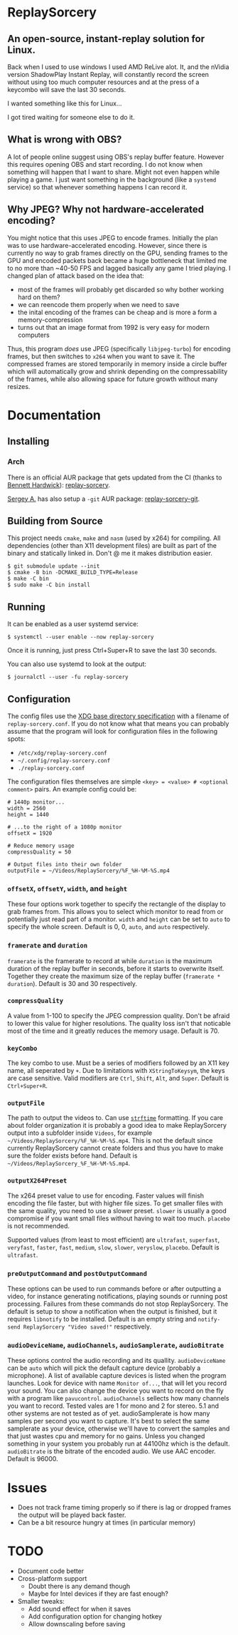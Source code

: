 # ReplaySorcery
## An open-source, instant-replay solution for Linux.
Back when I used to use windows I used AMD ReLive alot. It, and the nVidia version ShadowPlay Instant Replay, will constantly record the screen without using too much computer resources and at the press of a keycombo will save the last 30 seconds.

I wanted something like this for Linux...

I got tired waiting for someone else to do it.

## What is wrong with OBS?
A lot of people online suggest using OBS's replay buffer feature. However this requires opening OBS and start recording. I do not know when something will happen that I want to share. Might not even happen while playing a game. I just want something in the background (like a `systemd` service) so that whenever something happens I can record it.

## Why JPEG? Why not hardware-accelerated encoding?
You might notice that this uses JPEG to encode frames. Initially the plan was to use hardware-accelerated encoding. However, since there is currently no way to grab frames directly on the GPU, sending frames to the GPU and encoded packets back became a huge bottleneck that limited me to no more than ~40-50 FPS and lagged basically any game I tried playing. I changed plan of attack based on the idea that:
- most of the frames will probably get discarded so why bother working hard on them?
- we can reencode them properly when we need to save
- the inital encoding of the frames can be cheap and is more a form a memory-compression
- turns out that an image format from 1992 is very easy for modern computers

Thus, this program _does_ use JPEG (specifically `libjpeg-turbo`) for encoding frames, but then switches to `x264` when you want to save it. The compressed frames are stored temporarily in memory inside a circle buffer which will automatically grow and shrink depending on the compressability of the frames, while also allowing space for future growth without many resizes.

# Documentation
## Installing
### Arch
There is an official AUR package that gets updated from the CI (thanks to [Bennett Hardwick](https://github.com/bennetthardwick)): [replay-sorcery](https://aur.archlinux.org/packages/replay-sorcery).

[Sergey A.](https://github.com/murlakatamenka) has also setup a `-git` AUR package: [replay-sorcery-git](https://aur.archlinux.org/packages/replay-sorcery-git).

## Building from Source
This project needs `cmake`, `make` and `nasm` (used by x264) for compiling. All dependencies (other than X11 development files) are built as part of the binary and statically linked in. Don't @ me it makes distribution easier.
```
$ git submodule update --init
$ cmake -B bin -DCMAKE_BUILD_TYPE=Release
$ make -C bin
$ sudo make -C bin install
```

## Running
It can be enabled as a user systemd service:
```
$ systemctl --user enable --now replay-sorcery
```

Once it is running, just press Ctrl+Super+R to save the last 30 seconds.

You can also use systemd to look at the output:
```
$ journalctl --user -fu replay-sorcery
```

## Configuration
The config files use the [XDG base directory specification](https://specifications.freedesktop.org/basedir-spec/basedir-spec-latest.html) with a filename of `replay-sorcery.conf`. If you do not know what that means you can probably assume that the program will look for configuration files in the following spots:
- `/etc/xdg/replay-sorcery.conf`
- `~/.config/replay-sorcery.conf`
- `./replay-sorcery.conf`

The configuration files themselves are simple `<key> = <value> # <optional comment>` pairs. An example config could be:

```
# 1440p monitor...
width = 2560
height = 1440

# ...to the right of a 1080p monitor
offsetX = 1920

# Reduce memory usage
compressQuality = 50

# Output files into their own folder
outputFile = ~/Videos/ReplaySorcery/%F_%H-%M-%S.mp4
```

### `offsetX`, `offsetY`, `width`, and `height`
These four options work together to specify the rectangle of the display to grab frames from. This allows you to select which monitor to read from or potentially just read part of a monitor. `width` and `height` can be set to `auto` to specify the whole screen. Default is 0, 0, `auto`, and `auto` respectively.

### `framerate` and `duration`
`framerate` is the framerate to record at while `duration` is the maximum duration of the replay buffer in seconds, before it starts to overwrite itself. Together they create the maximum size of the replay buffer (`framerate * duration`). Default is 30 and 30 respectively.

### `compressQuality`
A value from 1-100 to specify the JPEG compression quality. Don't be afraid to lower this value for higher resolutions. The quality loss isn't that noticable most of the time and it greatly reduces the memory usage. Default is 70.

### `keyCombo`
The key combo to use. Must be a series of modifiers followed by an X11 key name, all seperated by `+`. Due to limitations with `XStringToKeysym`, the keys are case sensitive. Valid modifiers are `Ctrl`, `Shift`, `Alt`, and `Super`. Default is `Ctrl+Super+R`.

### `outputFile`
The path to output the videos to. Can use [`strftime`](https://en.cppreference.com/w/c/chrono/strftime) formatting. If you care about folder organization it is probably a good idea to make ReplaySorcery output into a subfolder inside `Videos`, for example `~/Videos/ReplaySorcery/%F_%H-%M-%S.mp4`. This is not the default since currently ReplaySorcery cannot create folders and thus you have to make sure the folder exists before hand. Default is `~/Videos/ReplaySorcery_%F_%H-%M-%S.mp4`.

### `outputX264Preset`
The x264 preset value to use for encoding. Faster values will finish encoding the file faster, but with higher file sizes. To get smaller files with the same quality, you need to use a slower preset. `slower` is usually a good compromise if you want small files without having to wait too much. `placebo` is not recommended.

Supported values (from least to most efficient) are `ultrafast`, `superfast`, `veryfast`, `faster`, `fast`, `medium`, `slow`, `slower`, `veryslow`, `placebo`. Default is `ultrafast`.

### `preOutputCommand` and `postOutputCommand`
These options can be used to run commands before or after outputting a video, for instance generating notifications, playing sounds or running post processing. Failures from these commands do not stop ReplaySorcery. The default is setup to show a notification when the output is finished, but it requires `libnotify` to be installed. Default is an empty string and `notify-send ReplaySorcery "Video saved!"` respectively.

### `audioDeviceName`, `audioChannels`, `audioSamplerate`, `audioBitrate`
These options control the audio recording and its quallity. `audioDeviceName` can be `auto` which will pick the default capture device (probably a microphone). A list of available capture devices is listed when the program launches. Look for device with name `Monitor of...`, that will let you record your sound. You can also change the device you want to record on the fly with a program like `pavucontrol`. `audioChannels` sellects how many channels you want to record. Tested vales are 1 for mono and 2 for stereo. 5.1 and other systems are not tested as of yet. audioSamplerate is how many samples per second you want to capture. It's best to select the same samplerate as your device, otherwise we'll have to convert the samples and that just wastes cpu and memory for no gains. Unless you changed something in your system you probably run at 44100hz which is the default. `audioBitrate` is the bitrate of the encoded audio. We use AAC encoder. Default is 96000.
# Issues
- Does not track frame timing properly so if there is lag or dropped frames the output will be played back faster.
- Can be a bit resource hungry at times (in particular memory)

# TODO
- Document code better
- Cross-platform support
  - Doubt there is any demand though
  - Maybe for Intel devices if they are fast enough?
- Smaller tweaks:
  - Add sound effect for when it saves
  - Add configuration option for changing hotkey
  - Allow downscaling before saving
